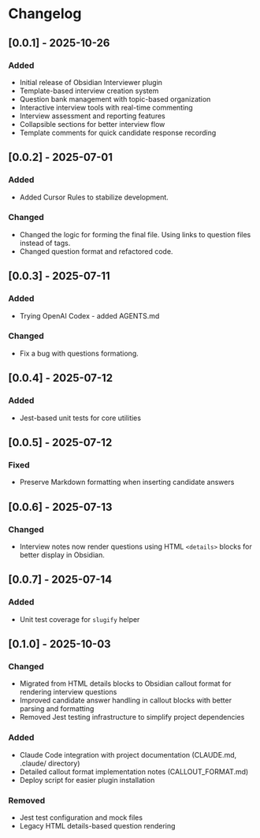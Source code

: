 # Changelog

## [0.0.1] - 2025-10-26

### Added
- Initial release of Obsidian Interviewer plugin
- Template-based interview creation system
- Question bank management with topic-based organization
- Interactive interview tools with real-time commenting
- Interview assessment and reporting features
- Collapsible sections for better interview flow
- Template comments for quick candidate response recording

## [0.0.2] - 2025-07-01

### Added
- Added Cursor Rules to stabilize development.

### Changed
- Changed the logic for forming the final file. Using links to question files instead of tags.
- Changed question format and refactored code.

## [0.0.3] - 2025-07-11

### Added
- Trying OpenAI Codex - added AGENTS.md

### Changed
- Fix a bug with questions formationg.

## [0.0.4] - 2025-07-12

### Added
- Jest-based unit tests for core utilities

## [0.0.5] - 2025-07-12

### Fixed
- Preserve Markdown formatting when inserting candidate answers

## [0.0.6] - 2025-07-13

### Changed
- Interview notes now render questions using HTML `<details>` blocks for better display in Obsidian.

## [0.0.7] - 2025-07-14

### Added
- Unit test coverage for `slugify` helper

## [0.1.0] - 2025-10-03

### Changed
- Migrated from HTML details blocks to Obsidian callout format for rendering interview questions
- Improved candidate answer handling in callout blocks with better parsing and formatting
- Removed Jest testing infrastructure to simplify project dependencies

### Added
- Claude Code integration with project documentation (CLAUDE.md, .claude/ directory)
- Detailed callout format implementation notes (CALLOUT_FORMAT.md)
- Deploy script for easier plugin installation

### Removed
- Jest test configuration and mock files
- Legacy HTML details-based question rendering
